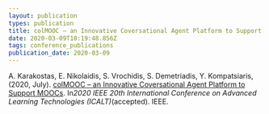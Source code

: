 ```yaml
---
layout: publication
types: publication
title: colMOOC – an Innovative Coversational Agent Platform to Support MOOCs
date: 2020-03-09T10:19:48.856Z
tags: conference_publications
publication_date: 2020-03-09
---
```

Α. Karakostas, E. Nikolaidis, S. Vrochidis, S. Demetriadis, Y. Kompatsiaris, (2020, July). [colMOOC – an Innovative Coversational Agent Platform to Support MOOCs](https://zenodo.org/record/3957396#.XxlWuxJRXcu). In*2020 IEEE 20th International Conference on Advanced Learning Technologies (ICALT)*(accepted). IEEE.